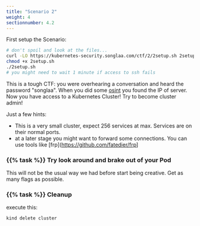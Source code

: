 ```yaml
---
title: "Scenario 2"
weight: 4
sectionnumber: 4.2
---
```


First setup the Scenario:

```bash
# don't spoil and look at the files...
curl -LO https://kubernetes-security.songlaa.com/ctf/2/2setup.sh 2setup.sh
chmod +x 2setup.sh
./2setup.sh
# you might need to wait 1 minute if access to ssh fails
```

This is a tough CTF:
you were overhearing a conversation and heard the password "songlaa". When you did some [osint](https://testarmy.com/blog/osint-open-source-intelligence-how-can-publicly-available-information-influence-a-possible-cyber-attack#What_is_OSINT) you found the IP of server. Now you have access to a Kubernetes Cluster! Try to become cluster admin!

Just a few hints:

* This is a very small cluster, expect 256 services at max. Services are on their normal ports.
* at a later stage you might want to forward some connections. You can use tools like [frp](<https://github.com/fatedier/frp>]

### {{% task %}} Try look around and brake out of your Pod

This will not be the usual way we had before start being creative. Get as many flags as possible.

### {{% task %}} Cleanup

execute this:

```bash
kind delete cluster
```
